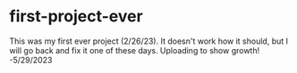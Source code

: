 # first-project-ever
This was my first ever project (2/26/23). It doesn't work how it should, but I will go back and fix it one of these days. Uploading to show growth! -5/29/2023
